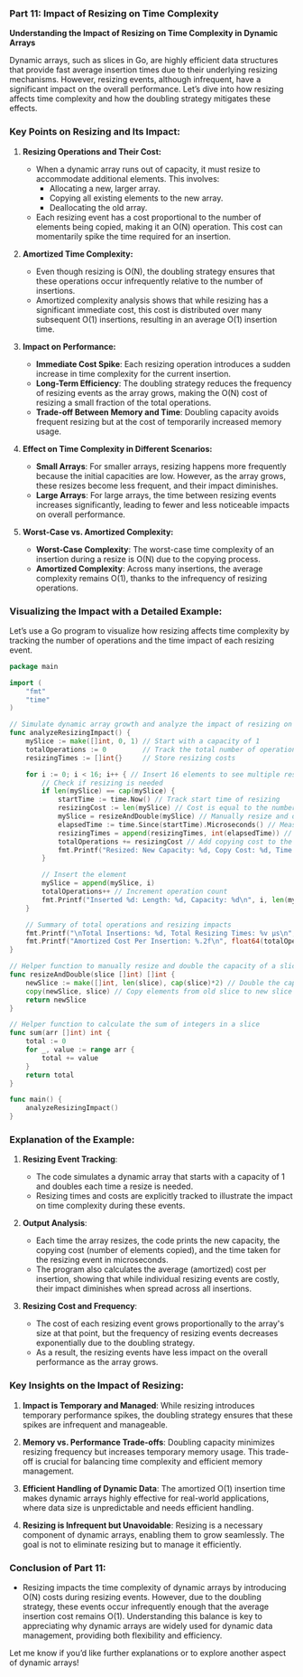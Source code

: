 ### **Part 11: Impact of Resizing on Time Complexity**

**Understanding the Impact of Resizing on Time Complexity in Dynamic Arrays**

Dynamic arrays, such as slices in Go, are highly efficient data structures that provide fast average insertion times due to their underlying resizing mechanisms. However, resizing events, although infrequent, have a significant impact on the overall performance. Let’s dive into how resizing affects time complexity and how the doubling strategy mitigates these effects.

### **Key Points on Resizing and Its Impact:**

1. **Resizing Operations and Their Cost:**
   - When a dynamic array runs out of capacity, it must resize to accommodate additional elements. This involves:
     - Allocating a new, larger array.
     - Copying all existing elements to the new array.
     - Deallocating the old array.
   - Each resizing event has a cost proportional to the number of elements being copied, making it an O(N) operation. This cost can momentarily spike the time required for an insertion.

2. **Amortized Time Complexity:**
   - Even though resizing is O(N), the doubling strategy ensures that these operations occur infrequently relative to the number of insertions.
   - Amortized complexity analysis shows that while resizing has a significant immediate cost, this cost is distributed over many subsequent O(1) insertions, resulting in an average O(1) insertion time.

3. **Impact on Performance:**
   - **Immediate Cost Spike**: Each resizing operation introduces a sudden increase in time complexity for the current insertion.
   - **Long-Term Efficiency**: The doubling strategy reduces the frequency of resizing events as the array grows, making the O(N) cost of resizing a small fraction of the total operations.
   - **Trade-off Between Memory and Time**: Doubling capacity avoids frequent resizing but at the cost of temporarily increased memory usage.

4. **Effect on Time Complexity in Different Scenarios:**
   - **Small Arrays**: For smaller arrays, resizing happens more frequently because the initial capacities are low. However, as the array grows, these resizes become less frequent, and their impact diminishes.
   - **Large Arrays**: For large arrays, the time between resizing events increases significantly, leading to fewer and less noticeable impacts on overall performance.

5. **Worst-Case vs. Amortized Complexity:**
   - **Worst-Case Complexity**: The worst-case time complexity of an insertion during a resize is O(N) due to the copying process.
   - **Amortized Complexity**: Across many insertions, the average complexity remains O(1), thanks to the infrequency of resizing operations.

### **Visualizing the Impact with a Detailed Example:**

Let’s use a Go program to visualize how resizing affects time complexity by tracking the number of operations and the time impact of each resizing event.

```go
package main

import (
    "fmt"
    "time"
)

// Simulate dynamic array growth and analyze the impact of resizing on time complexity
func analyzeResizingImpact() {
    mySlice := make([]int, 0, 1) // Start with a capacity of 1
    totalOperations := 0         // Track the total number of operations
    resizingTimes := []int{}     // Store resizing costs

    for i := 0; i < 16; i++ { // Insert 16 elements to see multiple resizes
        // Check if resizing is needed
        if len(mySlice) == cap(mySlice) {
            startTime := time.Now() // Track start time of resizing
            resizingCost := len(mySlice) // Cost is equal to the number of elements copied
            mySlice = resizeAndDouble(mySlice) // Manually resize and double capacity
            elapsedTime := time.Since(startTime).Microseconds() // Measure time taken for resizing
            resizingTimes = append(resizingTimes, int(elapsedTime)) // Store the resizing time
            totalOperations += resizingCost // Add copying cost to the total operations
            fmt.Printf("Resized: New Capacity: %d, Copy Cost: %d, Time Taken: %d µs\n", cap(mySlice), resizingCost, elapsedTime)
        }

        // Insert the element
        mySlice = append(mySlice, i)
        totalOperations++ // Increment operation count
        fmt.Printf("Inserted %d: Length: %d, Capacity: %d\n", i, len(mySlice), cap(mySlice))
    }

    // Summary of total operations and resizing impacts
    fmt.Printf("\nTotal Insertions: %d, Total Resizing Times: %v µs\n", totalOperations, resizingTimes)
    fmt.Printf("Amortized Cost Per Insertion: %.2f\n", float64(totalOperations+sum(resizingTimes))/float64(totalOperations))
}

// Helper function to manually resize and double the capacity of a slice
func resizeAndDouble(slice []int) []int {
    newSlice := make([]int, len(slice), cap(slice)*2) // Double the capacity
    copy(newSlice, slice) // Copy elements from old slice to new slice
    return newSlice
}

// Helper function to calculate the sum of integers in a slice
func sum(arr []int) int {
    total := 0
    for _, value := range arr {
        total += value
    }
    return total
}

func main() {
    analyzeResizingImpact()
}
```

### **Explanation of the Example:**

1. **Resizing Event Tracking**:
   - The code simulates a dynamic array that starts with a capacity of 1 and doubles each time a resize is needed.
   - Resizing times and costs are explicitly tracked to illustrate the impact on time complexity during these events.

2. **Output Analysis**:
   - Each time the array resizes, the code prints the new capacity, the copying cost (number of elements copied), and the time taken for the resizing event in microseconds.
   - The program also calculates the average (amortized) cost per insertion, showing that while individual resizing events are costly, their impact diminishes when spread across all insertions.

3. **Resizing Cost and Frequency**:
   - The cost of each resizing event grows proportionally to the array's size at that point, but the frequency of resizing events decreases exponentially due to the doubling strategy.
   - As a result, the resizing events have less impact on the overall performance as the array grows.

### **Key Insights on the Impact of Resizing:**

1. **Impact is Temporary and Managed**: While resizing introduces temporary performance spikes, the doubling strategy ensures that these spikes are infrequent and manageable.
   
2. **Memory vs. Performance Trade-offs**: Doubling capacity minimizes resizing frequency but increases temporary memory usage. This trade-off is crucial for balancing time complexity and efficient memory management.

3. **Efficient Handling of Dynamic Data**: The amortized O(1) insertion time makes dynamic arrays highly effective for real-world applications, where data size is unpredictable and needs efficient handling.

4. **Resizing is Infrequent but Unavoidable**: Resizing is a necessary component of dynamic arrays, enabling them to grow seamlessly. The goal is not to eliminate resizing but to manage it efficiently.

### **Conclusion of Part 11:**
- Resizing impacts the time complexity of dynamic arrays by introducing O(N) costs during resizing events. However, due to the doubling strategy, these events occur infrequently enough that the average insertion cost remains O(1). Understanding this balance is key to appreciating why dynamic arrays are widely used for dynamic data management, providing both flexibility and efficiency.

Let me know if you’d like further explanations or to explore another aspect of dynamic arrays!